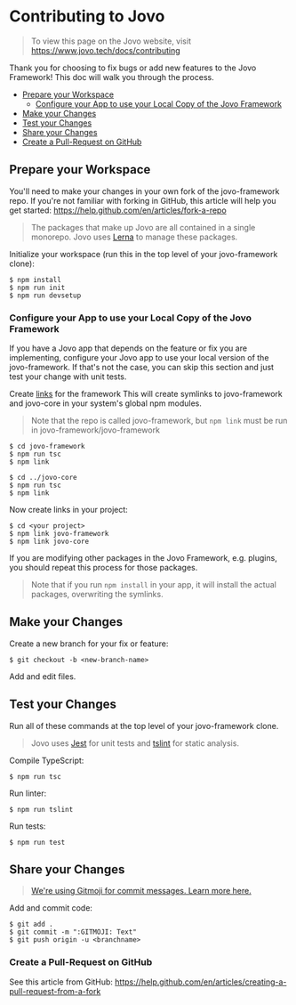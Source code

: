 # Contributing to Jovo

> To view this page on the Jovo website, visit https://www.jovo.tech/docs/contributing

Thank you for choosing to fix bugs or add new features to the Jovo Framework! This doc will walk you through the process.

* [Prepare your Workspace](#prepare-your-workspace)
   * [Configure your App to use your Local Copy of the Jovo Framework](#configure-your-app-to-use-your-local-copy-of-the-jovo-framework)
* [Make your Changes](#make-your-changes)
* [Test your Changes](#test-your-changes)
* [Share your Changes](#share-your-changes)
* [Create a Pull-Request on GitHub](#create-a-pull-request-on-github)


## Prepare your Workspace
You'll need to make your changes in your own fork of the jovo-framework repo. 
If you're not familiar with forking in GitHub, this article will help you get started: https://help.github.com/en/articles/fork-a-repo

> The packages that make up Jovo are all contained in a single monorepo. Jovo uses [Lerna](https://lerna.js.org/) to manage these packages.

Initialize your workspace (run this in the top level of your jovo-framework clone):

```shell
$ npm install
$ npm run init
$ npm run devsetup
```

### Configure your App to use your Local Copy of the Jovo Framework

If you have a Jovo app that depends on the feature or fix you are implementing, configure your Jovo app to use your local version of the jovo-framework. If that's not the case, you can skip this section and just test your change with unit tests.

Create [links](https://docs.npmjs.com/cli/link.html) for the framework
This will create symlinks to jovo-framework and jovo-core in your system's global npm modules.

> Note that the repo is called jovo-framework, but `npm link` must be run in jovo-framework/jovo-framework

```shell
$ cd jovo-framework
$ npm run tsc
$ npm link

$ cd ../jovo-core
$ npm run tsc
$ npm link
```

Now create links in your project:

```shell
$ cd <your project>
$ npm link jovo-framework
$ npm link jovo-core
```

If you are modifying other packages in the Jovo Framework, e.g. plugins, you should repeat this process for those packages.

> Note that if you run `npm install` in your app, it will install the actual packages, overwriting the symlinks.

## Make your Changes

Create a new branch for your fix or feature:

```shell
$ git checkout -b <new-branch-name>
```

Add and edit files.

## Test your Changes
Run all of these commands at the top level of your jovo-framework clone.

> Jovo uses [Jest](https://jestjs.io/) for unit tests and [tslint](https://palantir.github.io/tslint/) for static analysis.

Compile TypeScript:

```shell
$ npm run tsc
```

Run linter:

```shell
$ npm run tslint
```
Run tests:

```shell
$ npm run test
```

## Share your Changes

> [We're using Gitmoji for commit messages. Learn more here.](https://gitmoji.carloscuesta.me)

Add and commit code:

```shell
$ git add .
$ git commit -m ":GITMOJI: Text"
$ git push origin -u <branchname>
```

### Create a Pull-Request on GitHub

See this article from GitHub: https://help.github.com/en/articles/creating-a-pull-request-from-a-fork

<!--[metadata]: {
                "description": "Learn how you can contribute to the Jovo Framework, the open source developer toolkit for voice apps on Alexa and Google Assistant.",
		        "route": "contributing"
                }-->
